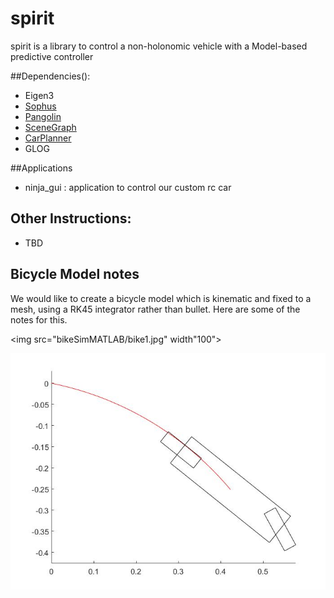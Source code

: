 # spirit
spirit is a library to control a non-holonomic vehicle with a Model-based predictive controller

##Dependencies():
- Eigen3
- [Sophus](https://github.com/arpg/Sophus)
- [Pangolin](https://github.com/arpg/Pangolin)
- [SceneGraph](https://github.com/arpg/SceneGraph)
- [CarPlanner](https://github.com/arpg/CarPlanner)
- GLOG

##Applications
- ninja_gui : application to control our custom rc  car

## Other Instructions:
- TBD

## Bicycle Model notes
We would like to create a bicycle model which is kinematic and fixed to
a mesh, using a RK45 integrator rather than bullet. Here are some of the
notes for this.

<img src="bikeSimMATLAB/bike1.jpg" width"100">

![](bikeSimMATLAB/bike1.jpg)

